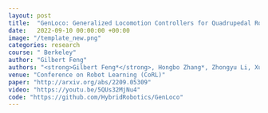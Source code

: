 ```yaml
---
layout: post
title:  "GenLoco: Generalized Locomotion Controllers for Quadrupedal Robots"
date:   2022-09-10 00:00:00 +00:00
image: "/template_new.png"
categories: research
course: " Berkeley"
author: "Gilbert Feng"
authors: "<strong>Gilbert Feng*</strong>, Hongbo Zhang*, Zhongyu Li, Xue Bin Peng, Bhuvan Basireddy, Linzhu Yue, Zhitao Song, Lizhi Yang, Yunhui Liu, Koushil Sreenath, Sergey Levine"
venue: "Conference on Robot Learning (CoRL)"
paper: "http://arxiv.org/abs/2209.05309"
video: "https://youtu.be/5QUs32MjNu4"
code: "https://github.com/HybridRobotics/GenLoco"
---
```


